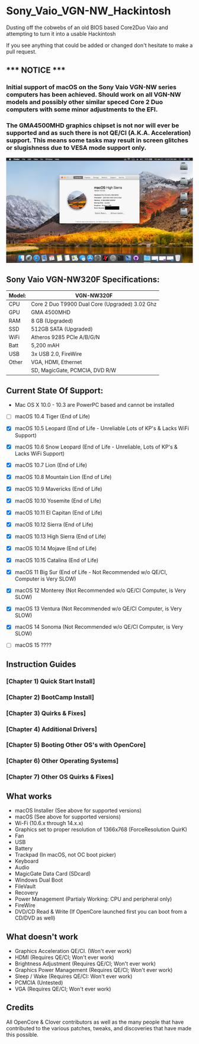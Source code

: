 # Sony_Vaio_VGN-NW_Hackintosh
Dusting off the cobwebs of an old BIOS based Core2Duo Vaio and attempting to turn it into a usable Hackintosh

If you see anything that could be added or changed don't hesitate to make a pull request.


## *** NOTICE ***
### Initial support of macOS on the Sony Vaio VGN-NW series computers has been achieved. Should work on all VGN-NW models and possibly other similar speced Core 2 Duo computers with some minor adjustments to the EFI. 
### The GMA4500MHD graphics chipset is not nor will ever be supported and as such there is not QE/CI (A.K.A. Acceleration) support. This means some tasks may result in screen glitches or slugishness due to VESA mode support only.

![High Sierra](https://github.com/balopez83/Sony_Vaio_VGN-NW320F_Hackintosh/blob/main/Screenshots/Sony-Vaio_VGN-NW320F_High-Sierra.png)

## Sony Vaio VGN-NW320F Specifications:

| Model: | VGN-NW320F |
|---|----------|
|CPU| Core 2 Duo T9900 Dual Core (Upgraded) 3.02 Ghz |
|GPU| GMA 4500MHD |
|RAM| 8 GB (Upgraded) |
|SSD| 512GB SATA (Upgraded) |
|WiFi| Atheros 9285 PCIe A/B/G/N |
|Batt| 5,200 mAH |
|USB| 3x USB 2.0, FireWire |
|Other| VGA, HDMI, Ethernet |
|     | SD, MagicGate, PCMCIA, DVD R/W |

## Current State Of Support:

- Mac OS X 10.0 - 10.3 are PowerPC based and cannot be installed
- [ ] macOS 10.4 Tiger (End of Life)
- [X] macOS 10.5 Leopard (End of Life - Unreliable Lots of KP's & Lacks WiFi Support)
- [X] macOS 10.6 Snow Leopard (End of Life - Unreliable, Lots of KP's & Lacks WiFi Support)
- [X] macOS 10.7 Lion (End of Life)
- [X] macOS 10.8 Mountain Lion (End of Life)
- [X] macOS 10.9 Mavericks (End of Life)
- [X] macOS 10.10 Yosemite (End of Life)
- [X] macOS 10.11 El Capitan (End of Life)
- [X] macOS 10.12 Sierra (End of Life)
- [X] macOS 10.13 High Sierra (End of Life)
- [X] macOS 10.14 Mojave (End of Life)
- [X] macOS 10.15 Catalina (End of Life)
- [X] macOS 11 Big Sur (End of Life - Not Recommended w/o QE/CI, Computer is Very SLOW)
- [X] macOS 12 Monterey (Not Recommended w/o QE/CI Computer, is Very SLOW)
- [X] macOS 13 Ventura (Not Recommended w/o QE/CI Computer, is Very SLOW)
- [X] macOS 14 Sonoma (Not Recommended w/o QE/CI Computer, is Very SLOW)
- [ ] macOS 15 ????



## Instruction Guides

### [Chapter 1) Quick Start Install]
### [Chapter 2) BootCamp Install]
### [Chapter 3) Quirks & Fixes]
### [Chapter 4) Additional Drivers]
### [Chapter 5) Booting Other OS's with OpenCore]
### [Chapter 6) Other Operating Systems]
### [Chapter 7) Other OS Quirks & Fixes]



## What works 

- macOS Installer (See above for supported versions)
- macOS (See above for supported versions)
- Wi-Fi (10.6.x through 14.x.x)
- Graphics set to proper resolution of 1366x768 (ForceResolution QuirK)
- Fan
- USB
- Battery
- Trackpad (In macOS, not OC boot picker)
- Keyboard
- Audio
- MagicGate Data Card (SDcard)
- Windows Dual Boot
- FileVault
- Recovery
- Power Management (Partialy Working: CPU and peripheral only)
- FireWire
- DVD/CD Read & Write (If OpenCore launched first you can boot from a CD/DVD as well)




## What doesn't work

- Graphics Acceleration QE/CI. (Won't ever work)
- HDMI (Requires QE/CI; Won't ever work)
- Brightness Adjustment (Requires QE/CI; Won't ever work)
- Graphics Power Management (Requires QE/CI; Won't ever work)
- Sleep / Wake (Requires QE/CI: Won't ever work)
- PCMCIA (Untested)
- VGA (Requires QE/CI; Won't ever work)



## Credits
All OpenCore & Clover contributors as well as the many people that have contributed to the various patches, tweaks, and discoveries that have made this possible. 
